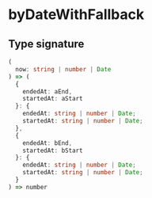# byDateWithFallback

## Type signature

<!-- prettier-ignore-start -->
```typescript
(
  now: string | number | Date
) => (
  {
    endedAt: aEnd,
    startedAt: aStart
  }: {
    endedAt: string | number | Date;
    startedAt: string | number | Date;
  },
  {
    endedAt: bEnd,
    startedAt: bStart
  }: {
    endedAt: string | number | Date;
    startedAt: string | number | Date;
  }
) => number
```
<!-- prettier-ignore-end -->
